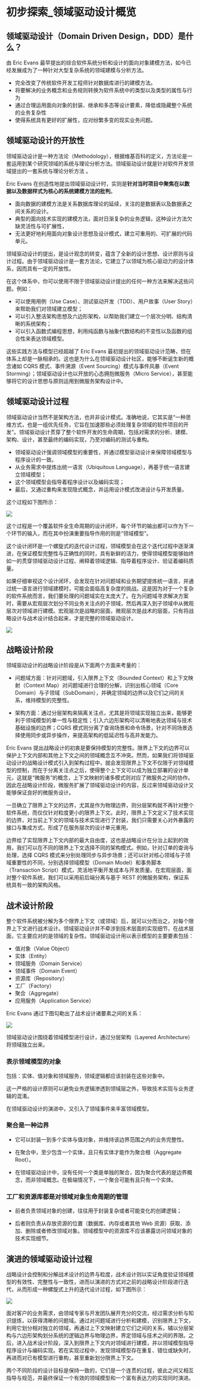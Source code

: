 <!--
author: Justin
head: 
date: 2021-07-01
title: 初步探索_领域驱动设计概览
tags: 日记
images: http://pingodata.qiniudn.com/cube2.jpg
category: DomainDrivenDesign
status: publish
summary: 领域驱动设计探索与实践
-->

# 初步探索_领域驱动设计概览

## 领域驱动设计（Domain Driven Design，DDD）是什么？

由 Eric Evans 最早提出的综合软件系统分析和设计的面向对象建模方法，如今已经发展成为了一种针对大型复杂系统的领域建模与分析方法。

* 完全改变了传统软件开发工程师针对数据库进行的建模方法。
* 将要解决的业务概念和业务规则转换为软件系统中的类型以及类型的属性与行为
* 通过合理运用面向对象的封装、继承和多态等设计要素，降低或隐藏整个系统的业务复杂性
* 使得系统具有更好的扩展性，应对纷繁多变的现实业务问题。

## 领域驱动设计的开放性

领域驱动设计是一种方法论（Methodology），根据维基百科的定义，方法论是一套运用到某个研究领域的系统与理论分析方法。领域驱动设计就是针对软件开发领域提出的一套系统与理论分析方法       。

Eric Evans 在创造性地提出领域驱动设计时，实则是**针对当时项目中聚焦在以数据以及数据样式为核心的系统建模方法的批判**。

* 面向数据的建模方法是关系数据库理论的延续，关注的是数据表以及数据表之间关系的设计。
* 典型的面向技术实现的建模方法，面对日渐复杂的业务逻辑，这种设计方法欠缺灵活性与可扩展性，
* 无法更好地利用面向对象设计思想及设计模式，建立可重用的、可扩展的代码单元。

领域驱动设计的提出，是设计观念的转变，蕴含了全新的设计思想、设计原则与设计过程。由于领域驱动设计是一套方法论，它建立了以领域为核心驱动力的设计体系，因而具有一定的开放性。

在这个体系中，你可以使用不限于领域驱动设计提出的任何一种方法来解决这些问题。例如：

* 可以使用用例（Use Case）、测试驱动开发（TDD）、用户故事（User Story）来帮助我们对领域建立模型；
* 可以引入整洁架构思想及六边形架构，以帮助我们建立一个层次分明、结构清晰的系统架构；
* 可以引入函数式编程思想，利用纯函数与抽象代数结构的不变性以及函数的组合性来表达领域模型。

这些实践方法与模型已经超越了 Eric Evans 最初提出的领域驱动设计范畴，但在体系上却是一脉相承的。这也是为什么在领域驱动设计社区，能够不断诞生新的概念诸如 CQRS 模式、事件溯源（Event Sourcing）模式与事件风暴（Event Storming）；领域驱动设计也以开放的心态拥抱微服务（Micro Service），甚至能够将它的设计思想与原则运用到微服务架构设计中。


## 领域驱动设计过程
领域驱动设计当然不是架构方法，也并非设计模式。准确地说，它其实是“一种思维方式，也是一组优先任务，它旨在加速那些必须处理复杂领域的软件项目的开发”。领域驱动设计贯穿了整个软件开发的生命周期，包括对需求的分析、建模、架构、设计，甚至最终的编码实现，乃至对编码的测试与重构。

* 领域驱动设计强调领域模型的重要性，并通过模型驱动设计来保障领域模型与程序设计的一致。
* 从业务需求中提炼出统一语言（Ubiquitous Language），再基于统一语言建立领域模型；
* 这个领域模型会指导着程序设计以及编码实现；
* 最后，又通过重构来发现隐式概念，并运用设计模式改进设计与开发质量。

这个过程如下图所示：

![](http://www.ranjia.online/blog/img/领域驱动设计的步骤.png)

这个过程是一个覆盖软件全生命周期的设计闭环，每个环节的输出都可以作为下一个环节的输入，而在其中扮演重要指导作用的则是“领域模型”。

这个设计闭环是一个螺旋式的迭代设计过程，领域模型会在这个迭代过程中逐渐演进，在保证模型完整性与正确性的同时，具有新鲜的活力，使得领域模型能够始终如一的贯穿领域驱动设计过程、阐释着领域逻辑、指导着程序设计、验证着编码质量。

如果仔细审视这个设计闭环，会发现在针对问题域和业务期望提炼统一语言，并通过统一语言进行领域建模时，可能会面临高复杂度的挑战。这是因为对于一个复杂的软件系统而言，我们要处理的问题域实在太庞大了。在为问题域寻求解决方案时，需要从宏观层次划分不同业务关注点的子领域，然后再深入到子领域中从微观层次对领域进行建模。宏观层次是战略的层面，微观层次是战术的层面，只有将战略设计与战术设计结合起来，才是完整的领域驱动设计。

![](http://www.ranjia.online/blog/img/ddd_image2021-3-24_18-1-11.png)

## 战略设计阶段

领域驱动设计的战略设计阶段是从下面两个方面来考量的：

* 问题域方面：针对问题域，引入限界上下文（Bounded Context）和上下文映射（Context Map）对问题域进行合理的分解，识别出核心领域（Core Domain）与子领域（SubDomain），并确定领域的边界以及它们之间的关系，维持模型的完整性。

* 架构方面：通过分层架构来隔离关注点，尤其是将领域实现独立出来，能够更利于领域模型的单一性与稳定性；引入六边形架构可以清晰地表达领域与技术基础设施的边界；CQRS 模式则分离了查询场景和命令场景，针对不同场景选择使用同步或异步操作，来提高架构的低延迟性与高并发能力。

Eric Evans 提出战略设计的初衷是要保持模型的完整性。限界上下文的边界可以保护上下文内部和其他上下文之间的领域概念互不冲突。然而，如果我们将领域驱动设计的战略设计模式引入到架构过程中，就会发现限界上下文不仅限于对领域模型的控制，而在于分离关注点之后，使得整个上下文可以成为独立部署的设计单元，这就是“微服务”的概念，上下文映射的诸多模式则对应了微服务之间的协作。因此在战略设计阶段，微服务扩展了领域驱动设计的内容，反过来领域驱动设计又能够保证良好的微服务设计。

一旦确立了限界上下文的边界，尤其是作为物理边界，则分层架构就不再针对整个软件系统，而仅仅针对粒度更小的限界上下文。此时，限界上下文定义了技术实现的边界，对当前上下文的领域与技术实现进行了封装，我们只需要关心对外暴露的接口与集成方式，形成了在服务层次的设计单元重用。

边界给了实现限界上下文内部的最大自由度，这也是战略设计在分治上起到的效用，我们可以在不同的限界上下文选择不同的架构模式。例如，针对订单的查询与处理，选择 CQRS 模式来分别处理同步与异步场景；还可以针对核心领域与子领域重要性的不同，分别选择领域模型（Domain Model）和事务脚本（Transaction Script）模式，灵活地平衡开发成本与开发质量。在宏观层面，面对整个软件系统，我们可以采用前后端分离与基于 REST 的微服务架构，保证系统具有一致的架构风格。

## 战术设计阶段

整个软件系统被分解为多个限界上下文（或领域）后，就可以分而治之，对每个限界上下文进行战术设计。领域驱动设计并不牵涉到技术层面的实现细节，在战术层面，它主要应对的是领域的复杂性。领域驱动设计用以表示模型的主要要素包括：

* 值对象（Value Object）
* 实体（Entity）
* 领域服务（Domain Service）
* 领域事件（Domain Event）
* 资源库（Repository）
* 工厂（Factory）
* 聚合（Aggregate）
* 应用服务（Application Service）

Eric Evans 通过下图勾勒出了战术设计诸要素之间的关系：

![](http://www.ranjia.online/blog/img/ddd_1.png)

领域驱动设计围绕着领域模型进行设计，通过分层架构（Layered Architecture）将领域独立出来。

### 表示领域模型的对象

包括：实体、值对象和领域服务，领域逻辑都应该封装在这些对象中。

这一严格的设计原则可以避免业务逻辑渗透到领域层之外，导致技术实现与业务逻辑的混淆。

在领域驱动设计的演进中，又引入了领域事件来丰富领域模型。

### 聚合是一种边界

* 它可以封装一到多个实体与值对象，并维持该边界范围之内的业务完整性。

* 在聚合中，至少包含一个实体，且只有实体才能作为聚合根（Aggregate Root）。

* 在领域驱动设计中，没有任何一个类是单独的聚合，因为聚合代表的是边界概念，而非领域概念。在极端情况下，一个聚合可能有且只有一个实体。

### 工厂和资源库都是对领域对象生命周期的管理

* 前者负责领域对象的创建，往往用于封装复杂或者可能变化的创建逻辑；

* 后者则负责从存放资源的位置（数据库、内存或者其他 Web 资源）获取、添加、删除或者修改领域对象。领域模型中的资源库不应该暴露访问领域对象的技术实现细节。

## 演进的领域驱动设计过程

战略设计会控制和分解战术设计的边界与粒度，战术设计则以实证角度验证领域模型的有效性、完整性与一致性，进而以演进的方式对之前的战略设计阶段进行迭代，从而形成一种螺旋式上升的迭代设计过程，如下图所示：

![](http://www.ranjia.online/blog/img/ddd_2.png)

面对客户的业务需求，由领域专家与开发团队展开充分的交流，经过需求分析与知识提炼，以获得清晰的问题域。通过对问题域进行分析和建模，识别限界上下文，利用它划分相对独立的领域，再通过上下文映射建立它们之间的关系，辅以分层架构与六边形架构划分系统的逻辑边界与物理边界，界定领域与技术之间的界限。之后，进入战术设计阶段，深入到限界上下文内对领域进行建模，并以领域模型指导程序设计与编码实现。若在实现过程中，发现领域模型存在重复、错位或缺失时，再进而对已有模型进行重构，甚至重新划分限界上下文。

两个不同阶段的设计目标是保持一致的，它们是一个连贯的过程，彼此之间又相互指导与规范，并最终保证一个有效的领域模型和一个富有表达力的实现同时演进。


